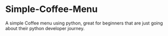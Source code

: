# Simple-Coffee-Menu
A simple Coffee menu using python, great for beginners that are just going about their python developer journey.
